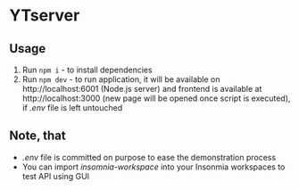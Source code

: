 # YTserver

## Usage
1. Run `npm i` - to install dependencies
2. Run `npm dev` - to run application, it will be available on http://localhost:6001 (Node.js server) and
    frontend is available at http://localhost:3000 (new page will be opened once script is executed),
    if _.env_ file is left untouched

## Note, that
* _.env_ file is committed on purpose to ease the demonstration process
* You can import _insomnia-workspace_ into your Insonmia workspaces to test API using GUI
